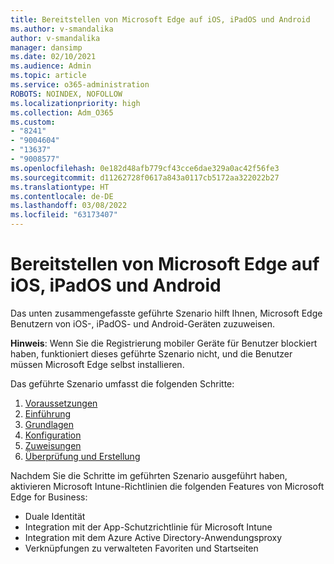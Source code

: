 ```yaml
---
title: Bereitstellen von Microsoft Edge auf iOS, iPadOS und Android
ms.author: v-smandalika
author: v-smandalika
manager: dansimp
ms.date: 02/10/2021
ms.audience: Admin
ms.topic: article
ms.service: o365-administration
ROBOTS: NOINDEX, NOFOLLOW
ms.localizationpriority: high
ms.collection: Adm_O365
ms.custom:
- "8241"
- "9004604"
- "13637"
- "9008577"
ms.openlocfilehash: 0e182d48afb779cf43cce6dae329a0ac42f56fe3
ms.sourcegitcommit: d11262728f0617a843a0117cb5172aa322022b27
ms.translationtype: HT
ms.contentlocale: de-DE
ms.lasthandoff: 03/08/2022
ms.locfileid: "63173407"
---
```

# <a name="deploy-microsoft-edge-to-ios-ipados-and-android"></a>Bereitstellen von Microsoft Edge auf iOS, iPadOS und Android

Das unten zusammengefasste geführte Szenario hilft Ihnen, Microsoft Edge Benutzern von iOS-, iPadOS- und Android-Geräten zuzuweisen.

**Hinweis**: Wenn Sie die Registrierung mobiler Geräte für Benutzer blockiert haben, funktioniert dieses geführte Szenario nicht, und die Benutzer müssen Microsoft Edge selbst installieren.

Das geführte Szenario umfasst die folgenden Schritte:

1. [Voraussetzungen](https://docs.microsoft.com/mem/intune/fundamentals/guided-scenarios-edge#prerequisites)
2. [Einführung](https://docs.microsoft.com/mem/intune/fundamentals/guided-scenarios-edge#step-1---introduction)
3. [Grundlagen](https://docs.microsoft.com/mem/intune/fundamentals/guided-scenarios-edge#step-2---basics)
4. [Konfiguration](https://docs.microsoft.com/mem/intune/fundamentals/guided-scenarios-edge#step-3---configuration)
5. [Zuweisungen](https://docs.microsoft.com/mem/intune/fundamentals/guided-scenarios-edge#step-4---assignments)
6. [Überprüfung und Erstellung](https://docs.microsoft.com/mem/intune/fundamentals/guided-scenarios-edge#step-5---review--create)

Nachdem Sie die Schritte im geführten Szenario ausgeführt haben, aktivieren Microsoft Intune-Richtlinien die folgenden Features von Microsoft Edge for Business:

- Duale Identität
- Integration mit der App-Schutzrichtlinie für Microsoft Intune
- Integration mit dem Azure Active Directory-Anwendungsproxy
- Verknüpfungen zu verwalteten Favoriten und Startseiten
